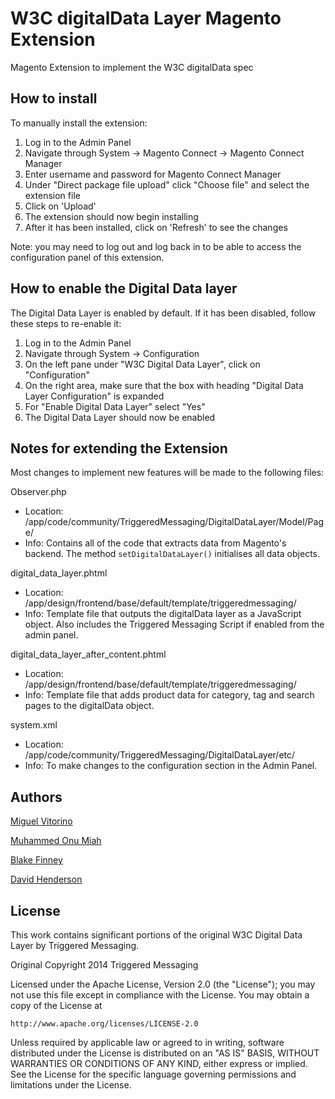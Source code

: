 W3C digitalData Layer Magento Extension
=======================================

Magento Extension to implement the W3C digitalData spec


How to install
--------------

To manually install the extension:

1. Log in to the Admin Panel
2. Navigate through System -> Magento Connect -> Magento Connect Manager
3. Enter username and password for Magento Connect Manager
4. Under "Direct package file upload" click "Choose file" and select the extension file
5. Click on 'Upload'
6. The extension should now begin installing
7. After it has been installed, click on 'Refresh' to see the changes

Note: you may need to log out and log back in to be able to access the configuration panel of this extension.


How to enable the Digital Data layer
------------------------------------

The Digital Data Layer is enabled by default. If it has been disabled, follow these steps to re-enable it:

1. Log in to the Admin Panel
2. Navigate through System -> Configuration
3. On the left pane under "W3C Digital Data Layer", click on "Configuration"
4. On the right area, make sure that the box with heading "Digital Data Layer Configuration" is expanded
4. For "Enable Digital Data Layer" select "Yes"
5. The Digital Data Layer should now be enabled


Notes for extending the Extension
---------------------------------

Most changes to implement new features will be made to the following files:

Observer.php

* Location: /app/code/community/TriggeredMessaging/DigitalDataLayer/Model/Page/
* Info: Contains all of the code that extracts data from Magento's backend. The method `setDigitalDataLayer()`
  initialises all data objects.


digital_data_layer.phtml

* Location: /app/design/frontend/base/default/template/triggeredmessaging/
* Info: Template file that outputs the digitalData layer as a JavaScript object. Also includes the Triggered Messaging
  Script if enabled from the admin panel.


digital_data_layer_after_content.phtml

* Location: /app/design/frontend/base/default/template/triggeredmessaging/
* Info: Template file that adds product data for category, tag and search pages to the digitalData object.


system.xml

* Location: /app/code/community/TriggeredMessaging/DigitalDataLayer/etc/
* Info: To make changes to the configuration section in the Admin Panel.


Authors
-------

[Miguel Vitorino](http://github.com/mvitorino)

[Muhammed Onu Miah](http://github.com/momiah)

[Blake Finney](http://github.com/blakefinney)

[David Henderson](http://github.com/dhendo)


License
-------

This work contains significant portions of the original W3C Digital
Data Layer by Triggered Messaging.

Original Copyright 2014 Triggered Messaging

Licensed under the Apache License, Version 2.0 (the "License");
you may not use this file except in compliance with the License.
You may obtain a copy of the License at

    http://www.apache.org/licenses/LICENSE-2.0

Unless required by applicable law or agreed to in writing, software
distributed under the License is distributed on an "AS IS" BASIS,
WITHOUT WARRANTIES OR CONDITIONS OF ANY KIND, either express or implied.
See the License for the specific language governing permissions and
limitations under the License.


